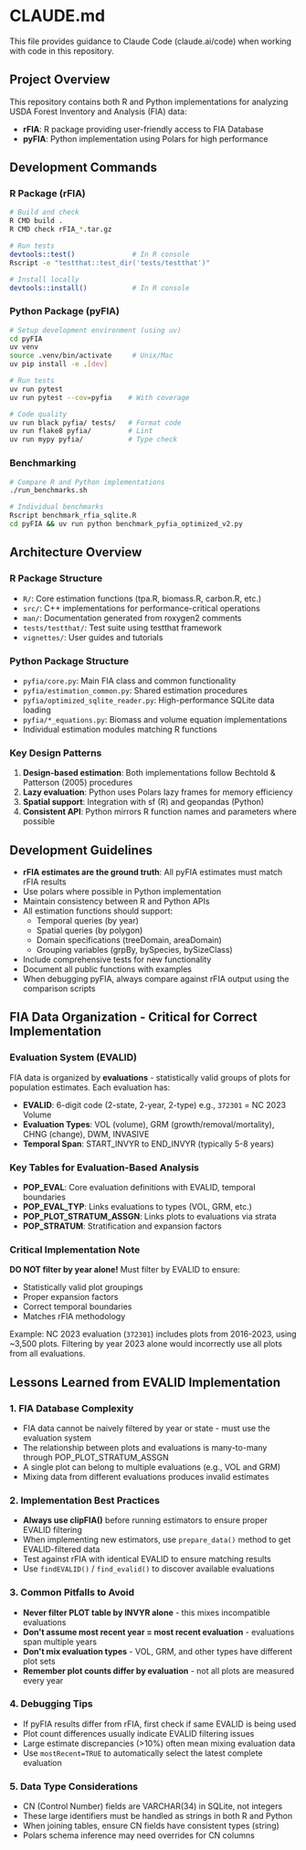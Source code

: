 # CLAUDE.md

This file provides guidance to Claude Code (claude.ai/code) when working with code in this repository.

## Project Overview

This repository contains both R and Python implementations for analyzing USDA Forest Inventory and Analysis (FIA) data:
- **rFIA**: R package providing user-friendly access to FIA Database
- **pyFIA**: Python implementation using Polars for high performance

## Development Commands

### R Package (rFIA)

```bash
# Build and check
R CMD build .
R CMD check rFIA_*.tar.gz

# Run tests
devtools::test()              # In R console
Rscript -e "testthat::test_dir('tests/testthat')"

# Install locally
devtools::install()           # In R console
```

### Python Package (pyFIA)

```bash
# Setup development environment (using uv)
cd pyFIA
uv venv
source .venv/bin/activate     # Unix/Mac
uv pip install -e .[dev]

# Run tests
uv run pytest
uv run pytest --cov=pyfia    # With coverage

# Code quality
uv run black pyfia/ tests/   # Format code
uv run flake8 pyfia/         # Lint
uv run mypy pyfia/           # Type check
```

### Benchmarking

```bash
# Compare R and Python implementations
./run_benchmarks.sh

# Individual benchmarks
Rscript benchmark_rfia_sqlite.R
cd pyFIA && uv run python benchmark_pyfia_optimized_v2.py
```

## Architecture Overview

### R Package Structure
- `R/`: Core estimation functions (tpa.R, biomass.R, carbon.R, etc.)
- `src/`: C++ implementations for performance-critical operations
- `man/`: Documentation generated from roxygen2 comments
- `tests/testthat/`: Test suite using testthat framework
- `vignettes/`: User guides and tutorials

### Python Package Structure  
- `pyfia/core.py`: Main FIA class and common functionality
- `pyfia/estimation_common.py`: Shared estimation procedures
- `pyfia/optimized_sqlite_reader.py`: High-performance SQLite data loading
- `pyfia/*_equations.py`: Biomass and volume equation implementations
- Individual estimation modules matching R functions

### Key Design Patterns

1. **Design-based estimation**: Both implementations follow Bechtold & Patterson (2005) procedures
2. **Lazy evaluation**: Python uses Polars lazy frames for memory efficiency
3. **Spatial support**: Integration with sf (R) and geopandas (Python)
4. **Consistent API**: Python mirrors R function names and parameters where possible

## Development Guidelines

- **rFIA estimates are the ground truth**: All pyFIA estimates must match rFIA results
- Use polars where possible in Python implementation
- Maintain consistency between R and Python APIs
- All estimation functions should support:
  - Temporal queries (by year)
  - Spatial queries (by polygon)
  - Domain specifications (treeDomain, areaDomain)
  - Grouping variables (grpBy, bySpecies, bySizeClass)
- Include comprehensive tests for new functionality
- Document all public functions with examples
- When debugging pyFIA, always compare against rFIA output using the comparison scripts

## FIA Data Organization - Critical for Correct Implementation

### Evaluation System (EVALID)
FIA data is organized by **evaluations** - statistically valid groups of plots for population estimates. Each evaluation has:
- **EVALID**: 6-digit code (2-state, 2-year, 2-type) e.g., `372301` = NC 2023 Volume
- **Evaluation Types**: VOL (volume), GRM (growth/removal/mortality), CHNG (change), DWM, INVASIVE
- **Temporal Span**: START_INVYR to END_INVYR (typically 5-8 years)

### Key Tables for Evaluation-Based Analysis
- **POP_EVAL**: Core evaluation definitions with EVALID, temporal boundaries
- **POP_EVAL_TYP**: Links evaluations to types (VOL, GRM, etc.)
- **POP_PLOT_STRATUM_ASSGN**: Links plots to evaluations via strata
- **POP_STRATUM**: Stratification and expansion factors

### Critical Implementation Note
**DO NOT filter by year alone!** Must filter by EVALID to ensure:
- Statistically valid plot groupings
- Proper expansion factors
- Correct temporal boundaries
- Matches rFIA methodology

Example: NC 2023 evaluation (`372301`) includes plots from 2016-2023, using ~3,500 plots.
Filtering by year 2023 alone would incorrectly use all plots from all evaluations.

## Lessons Learned from EVALID Implementation

### 1. FIA Database Complexity
- FIA data cannot be naively filtered by year or state - must use the evaluation system
- The relationship between plots and evaluations is many-to-many through POP_PLOT_STRATUM_ASSGN
- A single plot can belong to multiple evaluations (e.g., VOL and GRM)
- Mixing data from different evaluations produces invalid estimates

### 2. Implementation Best Practices
- **Always use clipFIA()** before running estimators to ensure proper EVALID filtering
- When implementing new estimators, use `prepare_data()` method to get EVALID-filtered data
- Test against rFIA with identical EVALID to ensure matching results
- Use `findEVALID()` / `find_evalid()` to discover available evaluations

### 3. Common Pitfalls to Avoid
- **Never filter PLOT table by INVYR alone** - this mixes incompatible evaluations
- **Don't assume most recent year = most recent evaluation** - evaluations span multiple years
- **Don't mix evaluation types** - VOL, GRM, and other types have different plot sets
- **Remember plot counts differ by evaluation** - not all plots are measured every year

### 4. Debugging Tips
- If pyFIA results differ from rFIA, first check if same EVALID is being used
- Plot count differences usually indicate EVALID filtering issues
- Large estimate discrepancies (>10%) often mean mixing evaluation data
- Use `mostRecent=TRUE` to automatically select the latest complete evaluation

### 5. Data Type Considerations
- CN (Control Number) fields are VARCHAR(34) in SQLite, not integers
- These large identifiers must be handled as strings in both R and Python
- When joining tables, ensure CN fields have consistent types (string)
- Polars schema inference may need overrides for CN columns
